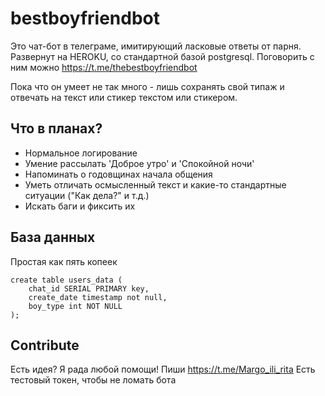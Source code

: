# bestboyfriendbot
Это чат-бот в телеграме, имитирующий ласковые ответы от парня. 
Развернут на HEROKU, со стандартной базой postgresql. 
Поговорить с ним можно https://t.me/thebestboyfriendbot

Пока что он умеет не так много - лишь сохранять свой типаж и отвечать на текст или стикер текстом или стикером.

## Что в планах?
- Нормальное логирование
- Умение рассылать 'Доброе утро' и 'Спокойной ночи'
- Напоминать о годовщинах начала общения
- Уметь отличать осмысленный текст и какие-то стандартные ситуации ("Как дела?" и т.д.)
- Искать баги и фиксить их

## База данных
Простая как пять копеек
```
create table users_data (
	chat_id SERIAL PRIMARY key,
	create_date timestamp not null,
	boy_type int NOT NULL
);
```

## Contribute
Есть идея? Я рада любой помощи! Пиши https://t.me/Margo_ili_rita
Есть тестовый токен, чтобы не ломать бота
